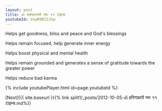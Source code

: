 ```yaml
---
layout: post
title: ॐ सर्वभावनायै नमः ११ टाइम्स
youtubeId: VxwR9RZ2JGw
---
```

 
 
Helps get goodness, bliss and peace and God's blessings
 
Helps remain focused, help generate inner energy 
 
Helps boost physical and mental health 
 
Helps remain grounded and generates a sense of gratitude towards the greater power 
 
Helps reduce bad karma
 
 
 
 


{% include youtubePlayer.html id=page.youtubeId %}
 
[Next]({{ site.baseurl }}{% link  split1/_posts/2012-10-05-ॐ हरिणाक्षायै नमः ११ टाइम्स.md%})
 
